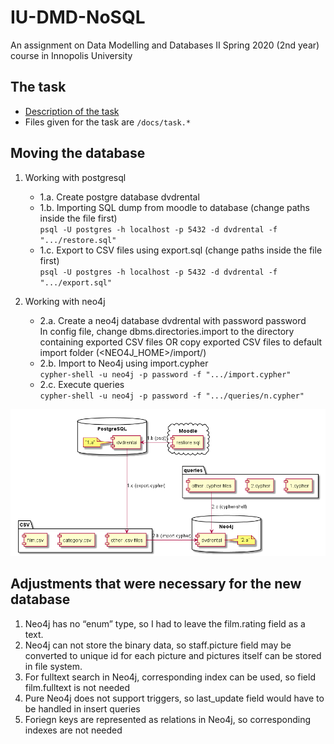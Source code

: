 # IU-DMD-NoSQL
An assignment on Data Modelling and Databases II Spring 2020 (2nd year) course in Innopolis University



## The task

* [Description of the task](https://hackmd.io/@T2MYP-UFRZG1_qAeeMwS1Q/BJJFc7tmI)
* Files given for the task are `/docs/task.*`



## Moving the database

1. Working with postgresql
    - 1.a. Create postgre database dvdrental
    - 1.b. Importing SQL dump from moodle to database (change paths inside the file first)<br>
`psql -U postgres -h localhost -p 5432 -d dvdrental -f ".../restore.sql"`
    - 1.c. Export to CSV files using export.sql (change paths inside the file first)<br>
`psql -U postgres -h localhost -p 5432 -d dvdrental -f ".../export.sql"`

2. Working with neo4j
    - 2.a. Create a neo4j database dvdrental with password password<br>
In config file, change dbms.directories.import to the directory containing exported CSV files
OR copy exported CSV files to default import folder (<NEO4J_HOME>/import/)
    - 2.b. Import to Neo4j using import.cypher<br>
`cypher-shell -u neo4j -p password -f ".../import.cypher"`
    - 2.c. Execute queries<br>
`cypher-shell -u neo4j -p password -f ".../queries/n.cypher"`

![Uml diagram of transfer process](diagram.png)



## Adjustments that were necessary for the new database

1. Neo4j has no “enum” type, so I had to leave the film.rating field as a text.
2. Neo4j can not store the binary data, so staff.picture field may be converted to unique id for each
picture and pictures itself can be stored in file system.
3. For fulltext search in Neo4j, corresponding index can be used, so field film.fulltext is not needed
4. Pure Neo4j does not support triggers, so last_update field would have to be handled in insert queries
5. Foriegn keys are represented as relations in Neo4j, so corresponding indexes are not needed